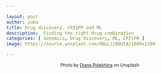 ```yaml
---

layout: post
author: yuka
title: Drug discovery, CRISPR and ML
description:  Finding the right drug combination
categories: [ Genomics, Drug Discovery, ML, CRISPR ]
image: https://source.unsplash.com/ONuLIzB0UtA/1600x1200

---
```


<div align="center"><small>Photo by  <a href = "https://unsplash.com/photos/ONuLIzB0UtA">Diana Polekhina</a> on Unsplash</small></div>
